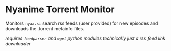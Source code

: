 # Nyanime Torrent Monitor

Monitors `nyaa.si` search rss feeds (user provided) for new episodes and downloads the .torrent metainfo files.


*requires `feedparser` and `wget` python modules*
*technically just a rss feed link downloader*